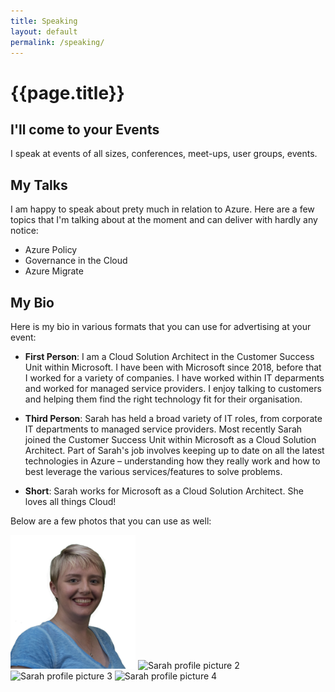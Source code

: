 ```yaml
---
title: Speaking
layout: default
permalink: /speaking/
---
```

<div class="page-header">
    <h1 class="page-title">{{page.title}}</h1>
</div>

## I'll come to your Events

I speak at events of all sizes, conferences, meet-ups, user groups, events.

## My Talks

I am happy to speak about prety much in relation to Azure.  Here are a few topics that I'm talking about at the moment and can deliver with hardly any notice:

* Azure Policy
* Governance in the Cloud
* Azure Migrate

## My Bio

Here is my bio in various formats that you can use for advertising at your event:

* **First Person**: I am a Cloud Solution Architect in the Customer Success Unit within Microsoft.  I have been with Microsoft since 2018, before that I worked for a variety of companies.  I have worked within IT deparments and worked for managed service providers.  I enjoy talking to customers and helping them find the right technology fit for their organisation.

* **Third Person**: Sarah has held a broad variety of IT roles, from corporate IT departments to managed service providers. Most recently Sarah joined the Customer Success Unit within Microsoft as a Cloud Solution Architect. Part of Sarah's job involves keeping up to date on all the latest technologies in Azure – understanding how they really work and how to best leverage the various services/features to solve problems.

* **Short**: Sarah works for Microsoft as a Cloud Solution Architect.  She loves all things Cloud!

Below are a few photos that you can use as well:
<p>
<img src="/assets/img/sarah3_four.jpg" alt="Sarah profile picture 1" style="width: 200px;"/>
<img src="/assets/img/sarah_purple_headshot.jpg" alt="Sarah profile picture 2" style="width: 200px;"/>
<img src="/assets/img/sarah_pink_shirt.jpg" alt="Sarah profile picture 3" style="width: 200px;"/>
<img src="/assets/img/sarah_white_shirt.jpg" alt="Sarah profile picture 4" style="width: 200px;"/>
</p>
